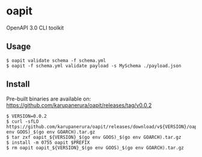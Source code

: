 # oapit

OpenAPI 3.0 CLI toolkit

## Usage

```prompt
$ oapit validate schema -f schema.yml
$ oapit -f schema.yml validate payload -s MySchema ./payload.json
```

## Install

Pre-built binaries are available on: https://github.com/karupanerura/oapit/releases/tag/v0.0.2

```prompt
$ VERSION=0.0.2
$ curl -sfLO https://github.com/karupanerura/oapit/releases/download/v${VERSION}/oapit_${VERSION}_$(go env GOOS)_$(go env GOARCH).tar.gz
$ tar zxf oapit_${VERSION}_$(go env GOOS)_$(go env GOARCH).tar.gz
$ install -m 0755 oapit $PREFIX
$ rm oapit oapit_${VERSION}_$(go env GOOS)_$(go env GOARCH).tar.gz
```
